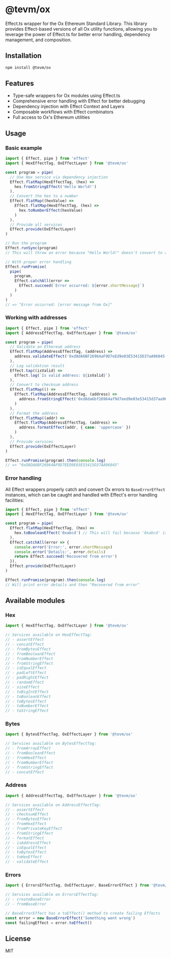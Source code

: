 # @tevm/ox

Effect.ts wrapper for the Ox Ethereum Standard Library. This library provides Effect-based versions of all Ox utility functions, allowing you to leverage the power of Effect.ts for better error handling, dependency management, and composition.

## Installation

```bash
npm install @tevm/ox
```

## Features

- Type-safe wrappers for Ox modules using Effect.ts
- Comprehensive error handling with Effect for better debugging
- Dependency injection with Effect Context and Layers
- Composable workflows with Effect combinators
- Full access to Ox's Ethereum utilities

## Usage

### Basic example

```typescript
import { Effect, pipe } from 'effect'
import { HexEffectTag, OxEffectLayer } from '@tevm/ox'

const program = pipe(
  // Use Hex service via dependency injection
  Effect.flatMap(HexEffectTag, (hex) => 
    hex.fromStringEffect('Hello World!')
  ),
  // Convert the hex to a number
  Effect.flatMap((hexValue) => 
    Effect.flatMap(HexEffectTag, (hex) => 
      hex.toNumberEffect(hexValue)
    )
  ),
  // Provide all services
  Effect.provide(OxEffectLayer)
)

// Run the program
Effect.runSync(program) 
// This will throw an error because "Hello World!" doesn't convert to a valid number

// With proper error handling
Effect.runPromise(
  pipe(
    program,
    Effect.catchAll(error => 
      Effect.succeed(`Error occurred: ${error.shortMessage}`)
    )
  )
)
// => "Error occurred: [error message from Ox]"
```

### Working with addresses

```typescript
import { Effect, pipe } from 'effect'
import { AddressEffectTag, OxEffectLayer } from '@tevm/ox'

const program = pipe(
  // Validate an Ethereum address
  Effect.flatMap(AddressEffectTag, (address) => 
    address.validateEffect('0xd8dA6BF26964aF9D7eEd9e03E53415D37aA96045')
  ),
  // Log validation result
  Effect.tap((isValid) => 
    Effect.log(`Is valid address: ${isValid}`)
  ),
  // Convert to checksum address
  Effect.flatMap(() => 
    Effect.flatMap(AddressEffectTag, (address) =>
      address.fromStringEffect('0xd8da6bf26964af9d7eed9e03e53415d37aa96045')
    )
  ),
  // Format the address
  Effect.flatMap((addr) => 
    Effect.flatMap(AddressEffectTag, (address) =>
      address.formatEffect(addr, { case: 'uppercase' })
    )
  ),
  // Provide services
  Effect.provide(OxEffectLayer)
)

Effect.runPromise(program).then(console.log)
// => "0xD8DA6BF26964AF9D7EED9E03E53415D37AA96045"
```

### Error handling

All Effect wrappers properly catch and convert Ox errors to `BaseErrorEffect` instances, which can be caught and handled with Effect's error handling facilities:

```typescript
import { Effect, pipe } from 'effect'
import { HexEffectTag, OxEffectLayer } from '@tevm/ox'

const program = pipe(
  Effect.flatMap(HexEffectTag, (hex) => 
    hex.toBooleanEffect('0xabcd') // This will fail because '0xabcd' is not a valid boolean
  ),
  Effect.catchAll(error => {
    console.error('Error:', error.shortMessage)
    console.error('Details:', error.details)
    return Effect.succeed('Recovered from error')
  }),
  Effect.provide(OxEffectLayer)
)

Effect.runPromise(program).then(console.log)
// Will print error details and then "Recovered from error"
```

## Available modules

### Hex

```typescript
import { HexEffectTag, OxEffectLayer } from '@tevm/ox'

// Services available on HexEffectTag:
// - assertEffect
// - concatEffect
// - fromBytesEffect
// - fromBooleanEffect
// - fromNumberEffect
// - fromStringEffect
// - isEqualEffect
// - padLeftEffect
// - padRightEffect
// - randomEffect
// - sizeEffect
// - toBigIntEffect
// - toBooleanEffect
// - toBytesEffect
// - toNumberEffect
// - toStringEffect
```

### Bytes

```typescript
import { BytesEffectTag, OxEffectLayer } from '@tevm/ox'

// Services available on BytesEffectTag:
// - fromArrayEffect
// - fromBooleanEffect
// - fromHexEffect
// - fromNumberEffect
// - fromStringEffect
// - concatEffect
```

### Address

```typescript
import { AddressEffectTag, OxEffectLayer } from '@tevm/ox'

// Services available on AddressEffectTag:
// - assertEffect
// - checksumEffect
// - fromBytesEffect
// - fromHexEffect
// - fromPrivateKeyEffect
// - fromStringEffect
// - formatEffect
// - isAddressEffect
// - isEqualEffect
// - toBytesEffect
// - toHexEffect
// - validateEffect
```

### Errors

```typescript
import { ErrorsEffectTag, OxEffectLayer, BaseErrorEffect } from '@tevm/ox'

// Services available on ErrorsEffectTag:
// - createBaseError
// - fromBaseError

// BaseErrorEffect has a toEffect() method to create failing Effects
const error = new BaseErrorEffect('Something went wrong')
const failingEffect = error.toEffect()
```

## License

MIT